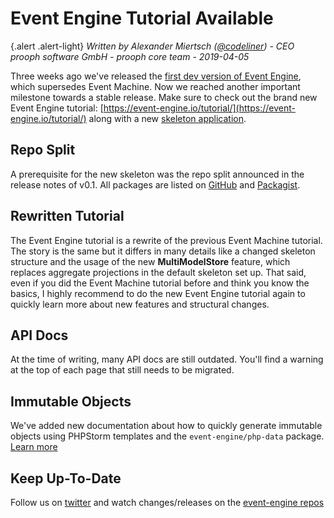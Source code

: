 # Event Engine Tutorial Available

{.alert .alert-light}
*Written by Alexander Miertsch ([@codeliner](https://github.com/codeliner)) - CEO prooph software GmbH - prooph core team - 2019-04-05*

Three weeks ago we've released the [first dev version of Event Engine](https://github.com/event-engine/php-engine/releases/tag/v0.1.0), which supersedes Event Machine.
Now we reached another important milestone towards a stable release. Make sure to check out the brand new Event Engine tutorial: [https://event-engine.io/tutorial/](https://event-engine.io/tutorial/)
along with a new [skeleton application](https://github.com/event-engine/php-engine-skeleton).

## Repo Split

A prerequisite for the new skeleton was the repo split announced in the release notes of v0.1. 
All packages are listed on [GitHub](https://github.com/event-engine) and [Packagist](https://packagist.org/packages/event-engine/).

## Rewritten Tutorial

The Event Engine tutorial is a rewrite of the previous Event Machine tutorial. The story is the same but it differs in many details like a changed skeleton structure and
the usage of the new **MultiModelStore** feature, which replaces aggregate projections in the default skeleton set up. That said, even if you did the Event Machine tutorial before 
and think you know the basics, I highly recommend to do the new Event Engine tutorial again to quickly learn more about new features and structural changes.

## API Docs

At the time of writing, many API docs are still outdated. You'll find a warning at the top of each page that still needs to be migrated.

## Immutable Objects

We've added new documentation about how to quickly generate immutable objects using PHPStorm templates and the `event-engine/php-data` package.
[Learn more](https://event-engine.io/api/immutable_state.html)

## Keep Up-To-Date

Follow us on [twitter](https://twitter.com/prooph_software) and watch changes/releases on the [event-engine repos](https://github.com/event-engine) 